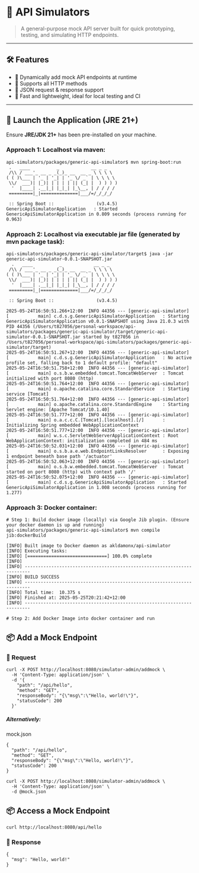 # 🚀 API Simulators

> A general-purpose mock API server built for quick prototyping, testing, and simulating HTTP endpoints.

---

## 🛠 Features

- 🔧 Dynamically add mock API endpoints at runtime
- 🧪 Supports all HTTP methods
- 📝 JSON request & response support
- 🚀 Fast and lightweight, ideal for local testing and CI

---
## 🚀  Launch the Application (JRE 21+)

Ensure **JRE/JDK 21+** has been pre-installed on your machine.

### Approach 1: Localhost via maven:
```
api-simulators/packages/generic-api-simulator$ mvn spring-boot:run
 .   ____          _            __ _ _
 /\\ / ___'_ __ _ _(_)_ __  __ _ \ \ \ \
( ( )\___ | '_ | '_| | '_ \/ _` | \ \ \ \
 \\/  ___)| |_)| | | | | || (_| |  ) ) ) )
  '  |____| .__|_| |_|_| |_\__, | / / / /
 =========|_|==============|___/=/_/_/_/

 :: Spring Boot ::                (v3.4.5)
GenericApiSimulatorApplication   : Started GenericApiSimulatorApplication in 0.809 seconds (process running for 0.963)

```
### Approach 2: Localhost via executable jar file (generated by mvn package task):
```
api-simulators/packages/generic-api-simulator/target$ java -jar generic-api-simulator-0.0.1-SNAPSHOT.jar
  .   ____          _            __ _ _
 /\\ / ___'_ __ _ _(_)_ __  __ _ \ \ \ \
( ( )\___ | '_ | '_| | '_ \/ _` | \ \ \ \
 \\/  ___)| |_)| | | | | || (_| |  ) ) ) )
  '  |____| .__|_| |_|_| |_\__, | / / / /
 =========|_|==============|___/=/_/_/_/

 :: Spring Boot ::                (v3.4.5)

2025-05-24T16:50:51.266+12:00  INFO 44356 --- [generic-api-simulator] [           main] c.d.s.g.GenericApiSimulatorApplication   : Starting GenericApiSimulatorApplication v0.0.1-SNAPSHOT using Java 21.0.3 with PID 44356 (/Users/t827056/personal-workspace/api-simulators/packages/generic-api-simulator/target/generic-api-simulator-0.0.1-SNAPSHOT.jar started by t827056 in /Users/t827056/personal-workspace/api-simulators/packages/generic-api-simulator/target)
2025-05-24T16:50:51.267+12:00  INFO 44356 --- [generic-api-simulator] [           main] c.d.s.g.GenericApiSimulatorApplication   : No active profile set, falling back to 1 default profile: "default"
2025-05-24T16:50:51.758+12:00  INFO 44356 --- [generic-api-simulator] [           main] o.s.b.w.embedded.tomcat.TomcatWebServer  : Tomcat initialized with port 8080 (http)
2025-05-24T16:50:51.764+12:00  INFO 44356 --- [generic-api-simulator] [           main] o.apache.catalina.core.StandardService   : Starting service [Tomcat]
2025-05-24T16:50:51.764+12:00  INFO 44356 --- [generic-api-simulator] [           main] o.apache.catalina.core.StandardEngine    : Starting Servlet engine: [Apache Tomcat/10.1.40]
2025-05-24T16:50:51.777+12:00  INFO 44356 --- [generic-api-simulator] [           main] o.a.c.c.C.[Tomcat].[localhost].[/]       : Initializing Spring embedded WebApplicationContext
2025-05-24T16:50:51.777+12:00  INFO 44356 --- [generic-api-simulator] [           main] w.s.c.ServletWebServerApplicationContext : Root WebApplicationContext: initialization completed in 484 ms
2025-05-24T16:50:52.031+12:00  INFO 44356 --- [generic-api-simulator] [           main] o.s.b.a.e.web.EndpointLinksResolver      : Exposing 1 endpoint beneath base path '/actuator'
2025-05-24T16:50:52.063+12:00  INFO 44356 --- [generic-api-simulator] [           main] o.s.b.w.embedded.tomcat.TomcatWebServer  : Tomcat started on port 8080 (http) with context path '/'
2025-05-24T16:50:52.075+12:00  INFO 44356 --- [generic-api-simulator] [           main] c.d.s.g.GenericApiSimulatorApplication   : Started GenericApiSimulatorApplication in 1.008 seconds (process running for 1.277)
```

### Approach 3: Docker container:
```
# Step 1: Build docker image (locally) via Google Jib plugin. (Ensure your docker daemon is up and running)
api-simulators/packages/generic-api-simulator$ mvn compile jib:dockerBuild

[INFO] Built image to Docker daemon as akldamonx/api-simulator
[INFO] Executing tasks:
[INFO] [==============================] 100.0% complete
[INFO] 
[INFO] ------------------------------------------------------------------------
[INFO] BUILD SUCCESS
[INFO] ------------------------------------------------------------------------
[INFO] Total time:  10.375 s
[INFO] Finished at: 2025-05-25T20:21:42+12:00
[INFO] ------------------------------------------------------------------------

# Step 2: Add Docker Image into docker container and run

```


## 📦 Add a Mock Endpoint

### 🔹 Request

```http
curl -X POST http://localhost:8080/simulator-admin/addmock \
  -H 'Content-Type: application/json' \
  -d '{
    "path": "/api/hello",
    "method": "GET",
    "responseBody": "{\"msg\":\"Hello, world!\"}",
    "statusCode": 200
  }'
```
##### Alternatively:
mock.json
```
{
  "path": "/api/hello",
  "method": "GET",
  "responseBody": "{\"msg\":\"Hello, world!\"}",
  "statusCode": 200
}
```
```
curl -X POST http://localhost:8080/simulator-admin/addmock \
  -H 'Content-Type: application/json' \
  -d @mock.json
```


## 📦 Access a Mock Endpoint
```
curl http://localhost:8080/api/hello
```
### 🔹 Response
```
{
  "msg": "Hello, world!"
}
```



